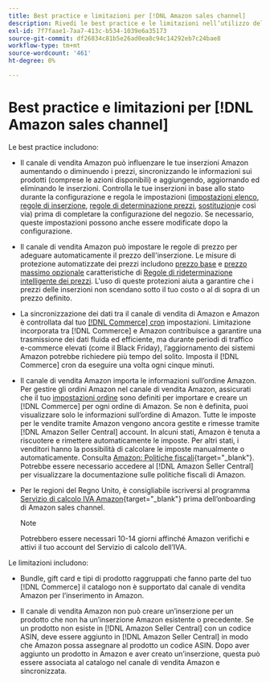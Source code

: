 ```yaml
---
title: Best practice e limitazioni per [!DNL Amazon sales channel]
description: Rivedi le best practice e le limitazioni nell’utilizzo del canale di vendita Amazon per Adobe Commerce e Magenti Open Source.
exl-id: 7f7faae1-7aa7-413c-b534-1039e6a35173
source-git-commit: df26834c81b5e26ad0ea8c94c14292eb7c24bae8
workflow-type: tm+mt
source-wordcount: '461'
ht-degree: 0%

---
```


# Best practice e limitazioni per [!DNL Amazon sales channel]

Le best practice includono:

- Il canale di vendita Amazon può influenzare le tue inserzioni Amazon aumentando o diminuendo i prezzi, sincronizzando le informazioni sui prodotti (comprese le azioni disponibili) e aggiungendo, aggiornando ed eliminando le inserzioni. Controlla le tue inserzioni in base allo stato durante la configurazione e regola le impostazioni ([impostazioni elenco](./listing-settings.md), [regole di inserzione](./listing-rules.md), [regole di determinazione prezzi](./pricing-products.md), [sostituzioni](./overrides.md)e così via) prima di completare la configurazione del negozio. Se necessario, queste impostazioni possono anche essere modificate dopo la configurazione.

- Il canale di vendita Amazon può impostare le regole di prezzo per adeguare automaticamente il prezzo dell&#39;inserzione. Le misure di protezione automatizzate dei prezzi includono [prezzo base](./floor-price.md) e [prezzo massimo opzionale](./optional-ceiling-price.md) caratteristiche di [Regole di rideterminazione intelligente dei prezzi](./intelligent-repricing-rules.md). L&#39;uso di queste protezioni aiuta a garantire che i prezzi delle inserzioni non scendano sotto il tuo costo o al di sopra di un prezzo definito.

- La sincronizzazione dei dati tra il canale di vendita di Amazon e Amazon è controllata dal tuo [[!DNL Commerce] cron](https://experienceleague.adobe.com/docs/commerce-admin/systems/tools/cron.html) impostazioni. Limitazione incorporata tra [!DNL Commerce] e Amazon contribuisce a garantire una trasmissione dei dati fluida ed efficiente, ma durante periodi di traffico e-commerce elevati (come il Black Friday), l’aggiornamento dei sistemi Amazon potrebbe richiedere più tempo del solito. Imposta il [!DNL Commerce] cron da eseguire una volta ogni cinque minuti.

- Il canale di vendita Amazon importa le informazioni sull’ordine Amazon. Per gestire gli ordini Amazon nel canale di vendita Amazon, assicurati che il tuo [impostazioni ordine](./order-settings.md) sono definiti per importare e creare un [!DNL Commerce] per ogni ordine di Amazon. Se non è definita, puoi visualizzare solo le informazioni sull’ordine di Amazon. Tutte le imposte per le vendite tramite Amazon vengono ancora gestite e rimesse tramite [!DNL Amazon Seller Central] account. In alcuni stati, Amazon è tenuta a riscuotere e rimettere automaticamente le imposte. Per altri stati, i venditori hanno la possibilità di calcolare le imposte manualmente o automaticamente. Consulta [Amazon: Politiche fiscali](https://sellercentral.amazon.com/gp/help/external/help.html?itemID=200405820&amp;language=en_US/){target="_blank"}. Potrebbe essere necessario accedere al [!DNL Amazon Seller Central] per visualizzare la documentazione sulle politiche fiscali di Amazon.

- Per le regioni del Regno Unito, è consigliabile iscriversi al programma [Servizio di calcolo IVA Amazon](https://sell.amazon.co.uk/learn/vat-resources/){target="_blank"} prima dell’onboarding di Amazon sales channel.


   >[!NOTE]
   >
   >Potrebbero essere necessari 10-14 giorni affinché Amazon verifichi e attivi il tuo account del Servizio di calcolo dell’IVA.

Le limitazioni includono:

- Bundle, gift card e tipi di prodotto raggruppati che fanno parte del tuo [!DNL Commerce] il catalogo non è supportato dal canale di vendita Amazon per l’inserimento in Amazon.

- Il canale di vendita Amazon non può creare un’inserzione per un prodotto che non ha un’inserzione Amazon esistente o precedente. Se un prodotto non esiste in [!DNL Amazon Seller Central] con un codice ASIN, deve essere aggiunto in [!DNL Amazon Seller Central] in modo che Amazon possa assegnare al prodotto un codice ASIN. Dopo aver aggiunto un prodotto in Amazon e aver creato un’inserzione, questa può essere associata al catalogo nel canale di vendita Amazon e sincronizzata.
